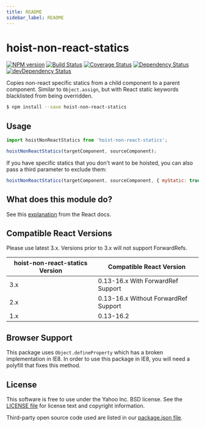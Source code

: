 ```yaml
---
title: README
sidebar_label: README
---
```

# hoist-non-react-statics

[![NPM version](https://badge.fury.io/js/hoist-non-react-statics.svg)](http://badge.fury.io/js/hoist-non-react-statics)
[![Build Status](https://img.shields.io/travis/mridgway/hoist-non-react-statics.svg)](https://travis-ci.org/mridgway/hoist-non-react-statics)
[![Coverage Status](https://img.shields.io/coveralls/mridgway/hoist-non-react-statics.svg)](https://coveralls.io/r/mridgway/hoist-non-react-statics?branch=master)
[![Dependency Status](https://img.shields.io/david/mridgway/hoist-non-react-statics.svg)](https://david-dm.org/mridgway/hoist-non-react-statics)
[![devDependency Status](https://img.shields.io/david/dev/mridgway/hoist-non-react-statics.svg)](https://david-dm.org/mridgway/hoist-non-react-statics#info=devDependencies)

Copies non-react specific statics from a child component to a parent component. 
Similar to `Object.assign`, but with React static keywords blacklisted from
being overridden.

```bash
$ npm install --save hoist-non-react-statics
```

## Usage

```js
import hoistNonReactStatics from 'hoist-non-react-statics';

hoistNonReactStatics(targetComponent, sourceComponent);
```

If you have specific statics that you don't want to be hoisted, you can also pass a third parameter to exclude them:

```js
hoistNonReactStatics(targetComponent, sourceComponent, { myStatic: true, myOtherStatic: true });
```

## What does this module do?

See this [explanation](https://facebook.github.io/react/docs/higher-order-components.html#static-methods-must-be-copied-over) from the React docs.

## Compatible React Versions

Please use latest 3.x. Versions prior to 3.x will not support ForwardRefs.

| hoist-non-react-statics Version | Compatible React Version |
|--------------------------|-------------------------------|
| 3.x | 0.13-16.x With ForwardRef Support |
| 2.x | 0.13-16.x Without ForwardRef Support |
| 1.x | 0.13-16.2 |

## Browser Support

This package uses `Object.defineProperty` which has a broken implementation in IE8. In order to use this package in IE8, you will need a polyfill that fixes this method.

## License
This software is free to use under the Yahoo Inc. BSD license.
See the [LICENSE file][] for license text and copyright information.

[LICENSE file]: https://github.com/mridgway/hoist-non-react-statics/blob/master/LICENSE.md

Third-party open source code used are listed in our [package.json file]( https://github.com/mridgway/hoist-non-react-statics/blob/master/package.json).


